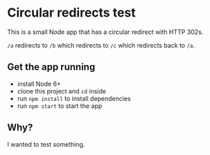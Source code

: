 Circular redirects test
=======================

This is a small Node app that has a circular redirect with HTTP 302s.

`/a` redirects to `/b` which redirects to `/c` which redirects back to `/a`.

Get the app running
-------------------

- install Node 6+
- clone this project and `cd` inside
- run `npm install` to install dependencies
- run `npm start` to start the app

Why?
----

I wanted to test something.
